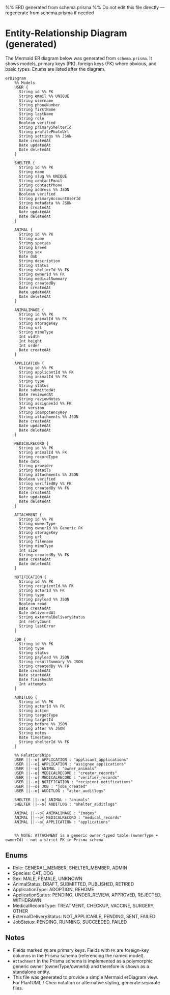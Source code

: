 %% ERD generated from schema.prisma
%% Do not edit this file directly — regenerate from schema.prisma if needed

# Entity-Relationship Diagram (generated)

The Mermaid ER diagram below was generated from `schema.prisma`. It shows models, primary keys (PK), foreign keys (FK) where obvious, and basic types. Enums are listed after the diagram.

```mermaid
erDiagram
    %% Models
    USER {
      String id %% PK
      String email %% UNIQUE
      String username
      String phoneNumber
      String firstName
      String lastName
      String role
      Boolean verified
      String primaryShelterId
      String profilePhotoUrl
      String settings %% JSON
      Date createdAt
      Date updatedAt
      Date deletedAt
    }

    SHELTER {
      String id %% PK
      String name
      String slug %% UNIQUE
      String contactEmail
      String contactPhone
      String address %% JSON
      Boolean verified
      String primaryAccountUserId
      String metadata %% JSON
      Date createdAt
      Date updatedAt
      Date deletedAt
    }

    ANIMAL {
      String id %% PK
      String name
      String species
      String breed
      String sex
      Date dob
      String description
      String status
      String shelterId %% FK
      String ownerId %% FK
      String medicalSummary
      String createdBy
      Date createdAt
      Date updatedAt
      Date deletedAt
    }

    ANIMALIMAGE {
      String id %% PK
      String animalId %% FK
      String storageKey
      String url
      String mimeType
      Int width
      Int height
      Int order
      Date createdAt
    }

    APPLICATION {
      String id %% PK
      String applicantId %% FK
      String animalId %% FK
      String type
      String status
      Date submittedAt
      Date reviewedAt
      String reviewNotes
      String assigneeId %% FK
      Int version
      String idempotencyKey
      String attachments %% JSON
      Date createdAt
      Date updatedAt
      Date deletedAt
    }

    MEDICALRECORD {
      String id %% PK
      String animalId %% FK
      String recordType
      Date date
      String provider
      String details
      String attachments %% JSON
      Boolean verified
      String verifiedBy %% FK
      String createdBy %% FK
      Date createdAt
      Date updatedAt
      Date deletedAt
    }

    ATTACHMENT {
      String id %% PK
      String ownerType
      String ownerId %% Generic FK
      String storageKey
      String url
      String filename
      String mimeType
      Int size
      String createdBy %% FK
      Date createdAt
      Date deletedAt
    }

    NOTIFICATION {
      String id %% PK
      String recipientId %% FK
      String actorId %% FK
      String type
      String payload %% JSON
      Boolean read
      Date createdAt
      Date deliveredAt
      String externalDeliveryStatus
      Int retryCount
      String lastError
    }

    JOB {
      String id %% PK
      String type
      String status
      String payload %% JSON
      String resultSummary %% JSON
      String createdBy %% FK
      Date createdAt
      Date startedAt
      Date finishedAt
      Int attempts
    }

    AUDITLOG {
      String id %% PK
      String actorId %% FK
      String action
      String targetType
      String targetId
      String before %% JSON
      String after %% JSON
      String notes
      Date timestamp
      String shelterId %% FK
    }

    %% Relationships
    USER ||--o{ APPLICATION : "applicant_applications"
    USER ||--o{ APPLICATION : "assignee_applications"
    USER ||--o{ ANIMAL : "owner_animals"
    USER ||--o{ MEDICALRECORD : "creator_records"
    USER ||--o{ MEDICALRECORD : "verifier_records"
    USER ||--o{ NOTIFICATION : "recipient_notifications"
    USER ||--o{ JOB : "jobs_created"
    USER ||--o{ AUDITLOG : "actor_auditlogs"

    SHELTER ||--o{ ANIMAL : "animals"
    SHELTER ||--o{ AUDITLOG : "shelter_auditlogs"

    ANIMAL ||--o{ ANIMALIMAGE : "images"
    ANIMAL ||--o{ MEDICALRECORD : "medical_records"
    ANIMAL ||--o{ APPLICATION : "applications"


    %% NOTE: ATTACHMENT is a generic owner-typed table (ownerType + ownerId) — not a strict FK in Prisma schema

```

## Enums

- Role: GENERAL_MEMBER, SHELTER_MEMBER, ADMIN
- Species: CAT, DOG
- Sex: MALE, FEMALE, UNKNOWN
- AnimalStatus: DRAFT, SUBMITTED, PUBLISHED, RETIRED
- ApplicationType: ADOPTION, REHOME
- ApplicationStatus: PENDING, UNDER_REVIEW, APPROVED, REJECTED, WITHDRAWN
- MedicalRecordType: TREATMENT, CHECKUP, VACCINE, SURGERY, OTHER
- ExternalDeliveryStatus: NOT_APPLICABLE, PENDING, SENT, FAILED
- JobStatus: PENDING, RUNNING, SUCCEEDED, FAILED

## Notes

- Fields marked `PK` are primary keys. Fields with `FK` are foreign-key columns in the Prisma schema (referencing the named model).
- `Attachment` in the Prisma schema is implemented as a polymorphic generic owner (ownerType/ownerId) and therefore is shown as a standalone entity.
- This file was generated to provide a simple Mermaid erDiagram view. For PlantUML / Chen notation or alternative styling, generate separate files.
